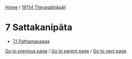 
[Home](/) / [19Th1 Theragāthāpāḷi](/tipitaka/19Th1.md)

# 7 Sattakanipāta

* [7.1 Paṭhamavagga](/tipitaka/19Th1/7/7.1.md)

[Go to previous page](/tipitaka/19Th1/6/6.1/6.1.14.md) / [Go to parent page](/tipitaka/19Th1/0.md) / [Go to next page](/tipitaka/19Th1/7/7.1.md)


